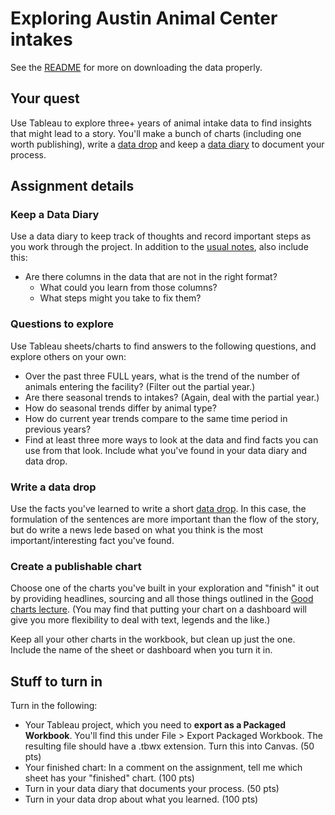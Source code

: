 # Exploring Austin Animal Center intakes

See the [README](README.md) for more on downloading the data properly.

## Your quest

Use Tableau to explore three+ years of animal intake data to find insights that might lead to a story. You'll make a bunch of charts (including one worth publishing), write a [data drop](https://docs.google.com/document/d/1gd5RR5YK43N3uE0o1vBoJfnkSo5S0JJFUCJmFsa75FM/edit#heading=h.k2b1zvdn1534) and keep a [data diary](https://docs.google.com/document/d/1gd5RR5YK43N3uE0o1vBoJfnkSo5S0JJFUCJmFsa75FM/edit#heading=h.5i6qymvlqkwj) to document your process.

## Assignment details

### Keep a Data Diary

Use a data diary to keep track of thoughts and record important steps as you work through the project. In addition to the [usual notes](https://docs.google.com/document/d/1gd5RR5YK43N3uE0o1vBoJfnkSo5S0JJFUCJmFsa75FM/edit#heading=h.5i6qymvlqkwj), also include this:

- Are there columns in the data that are not in the right format?
    - What could you learn from those columns?
    - What steps might you take to fix them?

### Questions to explore

Use Tableau sheets/charts to find answers to the following questions, and explore others on your own:

- Over the past three FULL years, what is the trend of the number of animals entering the facility? (Filter out the partial year.)
- Are there seasonal trends to intakes? (Again, deal with the partial year.)
- How do seasonal trends differ by animal type?
- How do current year trends compare to the same time period in previous years?
- Find at least three more ways to look at the data and find facts you can use from that look. Include what you've found in your data diary and data drop.

### Write a data drop

Use the facts you've learned to write a short [data drop](https://docs.google.com/document/d/1gd5RR5YK43N3uE0o1vBoJfnkSo5S0JJFUCJmFsa75FM/edit#heading=h.k2b1zvdn1534). In this case, the formulation of the sentences are more important than the flow of the story, but do write a news lede based on what you think is the most important/interesting fact you've found.

### Create a publishable chart

Choose one of the charts you've built in your exploration and "finish" it out by providing headlines, sourcing and all those things outlined in the [Good charts lecture](https://drive.google.com/open?id=1EMEIdUqeK94swrm0VvwPPBqzk5zSZqJmKnkckS2KFiw). (You may find that putting your chart on a dashboard will give you more flexibility to deal with text, legends and the like.)

Keep all your other charts in the workbook, but clean up just the one. Include the name of the sheet or dashboard when you turn it in.

## Stuff to turn in

Turn in the following:

- Your Tableau project, which you need to **export as a Packaged Workbook**. You'll find this under File > Export Packaged Workbook. The resulting file should have a .tbwx extension. Turn this into Canvas. (50 pts)
- Your finished chart: In a comment on the assignment, tell me which sheet has your "finished" chart. (100 pts)
- Turn in your data diary that documents your process. (50 pts)
- Turn in your data drop about what you learned. (100 pts)
